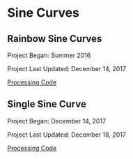 # Sine Curves

## Rainbow Sine Curves

Project Began: Summer 2016

Project Last Updated: December 14, 2017

[Processing Code](https://github.com/blwatkins/SineCurves/tree/master/RainbowSineCurves)

## Single Sine Curve

Project Began: December 14, 2017

Project Last Updated: December 18, 2017

[Processing Code](https://github.com/blwatkins/SineCurves/tree/master/SingleSineCurve)
